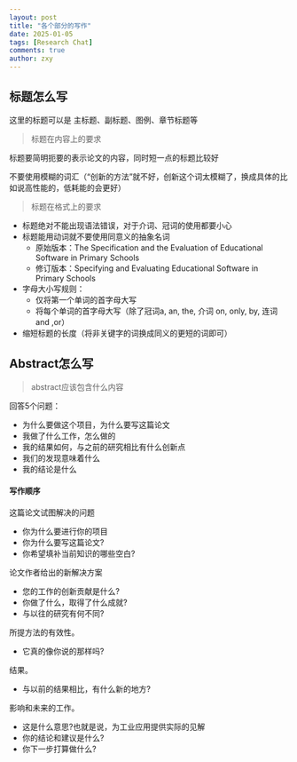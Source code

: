 ```yaml
---
layout: post
title: "各个部分的写作"
date: 2025-01-05
tags: [Research Chat]
comments: true
author: zxy
---
```


## 标题怎么写

这里的标题可以是 主标题、副标题、图例、章节标题等

> 标题在内容上的要求

标题要简明扼要的表示论文的内容，同时短一点的标题比较好

不要使用模糊的词汇（“创新的方法”就不好，创新这个词太模糊了，换成具体的比如说高性能的，低耗能的会更好）

> 标题在格式上的要求

- 标题绝对不能出现语法错误，对于介词、冠词的使用都要小心
- 标题能用动词就不要使用同意义的抽象名词
  - 原始版本：The Specification and the Evaluation of Educational Software in Primary Schools
  - 修订版本：Specifying and Evaluating Educational Software in Primary Schools
- 字母大小写规则：
  - 仅将第一个单词的首字母大写
  - 将每个单词的首字母大写（除了冠词a, an, the, 介词 on, only, by, 连词 and ,or）
- 缩短标题的长度（将非关键字的词换成同义的更短的词即可）

## Abstract怎么写

> abstract应该包含什么内容

回答5个问题：

- 为什么要做这个项目，为什么要写这篇论文
- 我做了什么工作，怎么做的
- 我的结果如何，与之前的研究相比有什么创新点
- 我们的发现意味着什么
- 我的结论是什么

#### 写作顺序

这篇论文试图解决的问题

- 你为什么要进行你的项目
- 你为什么要写这篇论文?
- 你希望填补当前知识的哪些空白?

论文作者给出的新解决方案

- 您的工作的创新贡献是什么?
- 你做了什么，取得了什么成就?
- 与以往的研究有何不同?

所提方法的有效性。

- 它真的像你说的那样吗?

结果。

- 与以前的结果相比，有什么新的地方?

影响和未来的工作。

- 这是什么意思?也就是说，为工业应用提供实际的见解
- 你的结论和建议是什么?
- 你下一步打算做什么?





